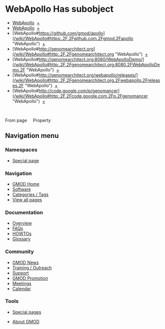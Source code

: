 



<span id="top"></span>




# <span dir="auto">WebApollo Has subobject</span>






  

- [WebApollo](/wiki/WebApollo#_0d2bc0e8d059cba6cefd439a084fc7c8 "WebApollo")
   <span class="smwbrowse">[+](/wiki/Special%3ABrowse/WebApollo-23_0d2bc0e8d059cba6cefd439a084fc7c8 "Special%3ABrowse/WebApollo-23 0d2bc0e8d059cba6cefd439a084fc7c8")</span>
- [WebApollo](/wiki/WebApollo#_e25e09b3c3c15a82835f7fa1b510fe42 "WebApollo")
   <span class="smwbrowse">[+](/wiki/Special%3ABrowse/WebApollo-23_e25e09b3c3c15a82835f7fa1b510fe42 "Special%3ABrowse/WebApollo-23 e25e09b3c3c15a82835f7fa1b510fe42")</span>
- [WebApollo#https://github.com/gmod/apollo](/wiki/WebApollo#https:.2F.2Fgithub.com.2Fgmod.2Fapollo "WebApollo")
   <span class="smwbrowse">[+](/wiki/Special%3ABrowse/WebApollo-23https%3A-2F-2Fgithub.com-2Fgmod-2Fapollo "Special%3ABrowse/WebApollo-23https%3A-2F-2Fgithub.com-2Fgmod-2Fapollo")</span>
- [WebApollo#http://genomearchitect.org](/wiki/WebApollo#http:.2F.2Fgenomearchitect.org "WebApollo")
   <span class="smwbrowse">[+](/wiki/Special%3ABrowse/WebApollo-23http%3A-2F-2Fgenomearchitect.org "Special%3ABrowse/WebApollo-23http%3A-2F-2Fgenomearchitect.org")</span>
- [WebApollo#http://genomearchitect.org:8080/WebApolloDemo/](/wiki/WebApollo#http:.2F.2Fgenomearchitect.org:8080.2FWebApolloDemo.2F "WebApollo")
   <span class="smwbrowse">[+](/wiki/Special%3ABrowse/WebApollo-23http%3A-2F-2Fgenomearchitect.org:8080-2FWebApolloDemo-2F "Special%3ABrowse/WebApollo-23http%3A-2F-2Fgenomearchitect.org:8080-2FWebApolloDemo-2F")</span>
- [WebApollo#http://genomearchitect.org/webapollo/releases/](/wiki/WebApollo#http:.2F.2Fgenomearchitect.org.2Fwebapollo.2Freleases.2F "WebApollo")
   <span class="smwbrowse">[+](/wiki/Special%3ABrowse/WebApollo-23http%3A-2F-2Fgenomearchitect.org-2Fwebapollo-2Freleases-2F "Special%3ABrowse/WebApollo-23http%3A-2F-2Fgenomearchitect.org-2Fwebapollo-2Freleases-2F")</span>
- [WebApollo#http://code.google.com/p/genomancer](/wiki/WebApollo#http:.2F.2Fcode.google.com.2Fp.2Fgenomancer "WebApollo")
   <span class="smwbrowse">[+](/wiki/Special%3ABrowse/WebApollo-23http%3A-2F-2Fcode.google.com-2Fp-2Fgenomancer "Special%3ABrowse/WebApollo-23http%3A-2F-2Fcode.google.com-2Fp-2Fgenomancer")</span>

 

From page     Property








## Navigation menu



### Namespaces

- <span id="ca-nstab-special">[Special
  page](/wiki/Special%3APageProperty/WebApollo%3A%3AHas_subobject "This is a special page, you cannot edit the page itself")</span>






### Navigation



- <span id="n-GMOD-Home">[GMOD Home](/wiki/Main_Page)</span>
- <span id="n-Software">[Software](/wiki/GMOD_Components)</span>
- <span id="n-Categories-.2F-Tags">[Categories /
  Tags](/wiki/Categories)</span>
- <span id="n-View-all-pages">[View all
  pages](/wiki/Special:AllPages)</span>




### Documentation



- <span id="n-Overview">[Overview](/wiki/Overview)</span>
- <span id="n-FAQs">[FAQs](/wiki/Category%3AFAQ)</span>
- <span id="n-HOWTOs">[HOWTOs](/wiki/Category%3AHOWTO)</span>
- <span id="n-Glossary">[Glossary](/wiki/Glossary)</span>




### Community



- <span id="n-GMOD-News">[GMOD News](/wiki/GMOD_News)</span>
- <span id="n-Training-.2F-Outreach">[Training /
  Outreach](/wiki/Training_and_Outreach)</span>
- <span id="n-Support">[Support](/wiki/Support)</span>
- <span id="n-GMOD-Promotion">[GMOD
  Promotion](/wiki/GMOD_Promotion)</span>
- <span id="n-Meetings">[Meetings](/wiki/Meetings)</span>
- <span id="n-Calendar">[Calendar](/wiki/Calendar)</span>




### Tools



- <span id="t-specialpages"><a href="/wiki/Special%3ASpecialPages" accesskey="q"
  title="A list of all special pages [q]">Special pages</a></span>






- <span id="footer-places-about">[About
  GMOD](/wiki/GMOD%3AAbout "GMOD%3AAbout")</span>

<!-- -->




